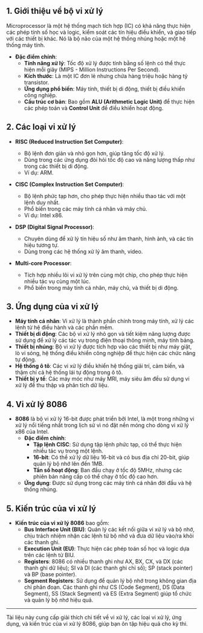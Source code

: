 

## 1. Giới thiệu về bộ vi xử lý
Microprocessor là một hệ thống mạch tích hợp (IC) có khả năng thực hiện các phép tính số học và logic, kiểm soát các tín hiệu điều khiển, và giao tiếp với các thiết bị khác. Nó là bộ não của một hệ thống nhúng hoặc một hệ thống máy tính.

- **Đặc điểm chính**:
  - **Tính năng xử lý**: Tốc độ xử lý được tính bằng số lệnh có thể thực hiện mỗi giây (MIPS - Million Instructions Per Second).
  - **Kích thước**: Là một IC đơn lẻ nhưng chứa hàng triệu hoặc hàng tỷ transistor.
  - **Ứng dụng phổ biến**: Máy tính, thiết bị di động, thiết bị điều khiển công nghiệp.
  - **Cấu trúc cơ bản**: Bao gồm **ALU (Arithmetic Logic Unit)** để thực hiện các phép toán và **Control Unit** để điều khiển hoạt động.

## 2. Các loại vi xử lý
- **RISC (Reduced Instruction Set Computer)**:
  - Bộ lệnh đơn giản và nhỏ gọn hơn, giúp tăng tốc độ xử lý.
  - Dùng trong các ứng dụng đòi hỏi tốc độ cao và năng lượng thấp như trong các thiết bị di động.
  - Ví dụ: ARM.

- **CISC (Complex Instruction Set Computer)**:
  - Bộ lệnh phức tạp hơn, cho phép thực hiện nhiều thao tác với một lệnh duy nhất.
  - Phổ biến trong các máy tính cá nhân và máy chủ.
  - Ví dụ: Intel x86.

- **DSP (Digital Signal Processor)**:
  - Chuyên dùng để xử lý tín hiệu số như âm thanh, hình ảnh, và các tín hiệu tương tự.
  - Dùng trong các hệ thống xử lý âm thanh, video.

- **Multi-core Processor**:
  - Tích hợp nhiều lõi vi xử lý trên cùng một chip, cho phép thực hiện nhiều tác vụ cùng một lúc.
  - Phổ biến trong máy tính cá nhân, máy chủ, và thiết bị di động.

## 3. Ứng dụng của vi xử lý
- **Máy tính cá nhân**: Vi xử lý là thành phần chính trong máy tính, xử lý các lệnh từ hệ điều hành và các phần mềm.
- **Thiết bị di động**: Các bộ vi xử lý nhỏ gọn và tiết kiệm năng lượng được sử dụng để xử lý các tác vụ trong điện thoại thông minh, máy tính bảng.
- **Thiết bị nhúng**: Bộ vi xử lý được tích hợp vào các thiết bị như máy giặt, lò vi sóng, hệ thống điều khiển công nghiệp để thực hiện các chức năng tự động.
- **Hệ thống ô tô**: Các vi xử lý điều khiển hệ thống giải trí, cảm biến, và thậm chí cả hệ thống lái tự động trong ô tô.
- **Thiết bị y tế**: Các máy móc như máy MRI, máy siêu âm đều sử dụng vi xử lý để thu thập và phân tích dữ liệu.

## 4. Vi xử lý 8086
- **8086** là bộ vi xử lý 16-bit được phát triển bởi Intel, là một trong những vi xử lý nổi tiếng nhất trong lịch sử vì nó đặt nền móng cho dòng vi xử lý x86 của Intel.
  - **Đặc điểm chính**:
    - **Tập lệnh CISC**: Sử dụng tập lệnh phức tạp, có thể thực hiện nhiều tác vụ trong một lệnh.
    - **16-bit**: Có thể xử lý dữ liệu 16-bit và có bus địa chỉ 20-bit, giúp quản lý bộ nhớ lên đến 1MB.
    - **Tần số hoạt động**: Ban đầu chạy ở tốc độ 5MHz, nhưng các phiên bản nâng cấp có thể chạy ở tốc độ cao hơn.
  - **Ứng dụng**: Được sử dụng trong các máy tính cá nhân đời đầu và hệ thống nhúng.

## 5. Kiến trúc của vi xử lý
- **Kiến trúc của vi xử lý 8086** bao gồm:
  - **Bus Interface Unit (BIU)**: Quản lý các kết nối giữa vi xử lý và bộ nhớ, chịu trách nhiệm nhận các lệnh từ bộ nhớ và đưa dữ liệu vào/ra khỏi các thanh ghi.
  - **Execution Unit (EU)**: Thực hiện các phép toán số học và logic dựa trên các lệnh từ BIU.
  - **Registers**: 8086 có nhiều thanh ghi như AX, BX, CX, và DX (các thanh ghi dữ liệu); SI và DI (các thanh ghi chỉ số); SP (stack pointer) và BP (base pointer).
  - **Segment Registers**: Sử dụng để quản lý bộ nhớ trong không gian địa chỉ phân đoạn. Các thanh ghi như CS (Code Segment), DS (Data Segment), SS (Stack Segment) và ES (Extra Segment) giúp tổ chức và quản lý bộ nhớ hiệu quả.

---

Tài liệu này cung cấp giải thích chi tiết về vi xử lý, các loại vi xử lý, ứng dụng, và kiến trúc của vi xử lý 8086, giúp bạn ôn tập hiệu quả cho kỳ thi.
